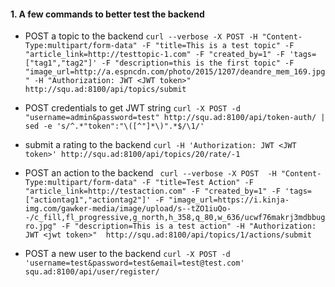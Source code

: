 #### 1. A few commands to better test the backend
* POST a topic to the backend `curl --verbose -X POST -H "Content-Type:multipart/form-data" -F "title=This is a test topic" -F "article_link=http://testtopic-1.com" -F "created_by=1" -F 'tags=["tag1","tag2"]' -F "description=this is the first topic" -F "image_url=http://a.espncdn.com/photo/2015/1207/deandre_mem_169.jpg" -H "Authorization: JWT <JWT token>" http://squ.ad:8100/api/topics/submit`

* POST credentials to get JWT string `curl -X POST -d "username=admin&password=test" http://squ.ad:8100/api/token-auth/ | sed -e 's/^.*"token":"\([^"]*\)".*$/\1/'`

* submit a rating to the backend `curl -H 'Authorization: JWT <JWT token>' http://squ.ad:8100/api/topics/20/rate/-1`

* POST an action to the backend ` curl --verbose -X POST  -H "Content-Type:multipart/form-data" -F "title=Test Action" -F "article_link=http://testaction.com" -F "created_by=1" -F 'tags=["actiontag1","actiontag2"]' -F "image_url=https://i.kinja-img.com/gawker-media/image/upload/s--tZO1iuQo--/c_fill,fl_progressive,g_north,h_358,q_80,w_636/ucwf76makrj3mdbbugro.jpg" -F "description=This is a test action" -H "Authorization: JWT <jwt token>"  http://squ.ad:8100/api/topics/1/actions/submit`

* POST a new user to the backend `curl -X POST -d 'username=test&password=test&email=test@test.com' squ.ad:8100/api/user/register/`